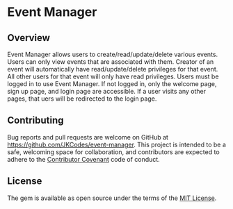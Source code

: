 # Event Manager

## Overview

Event Manager allows users to create/read/update/delete various events.  Users can only view events that are associated with them.  Creator of an event will automatically have read/update/delete privileges for that event.  All other users for that event will only have read privileges.  Users must be logged in to use Event Manager.  If not logged in, only the welcome page, sign up page, and login page are accessible.  If a user visits any other pages, that uers will be redirected to the login page.  

## Contributing

Bug reports and pull requests are welcome on GitHub at https://github.com/JKCodes/event-manager. This project is intended to be a safe, welcoming space for collaboration, and contributors are expected to adhere to the [Contributor Covenant](contributor-covenant.org) code of conduct.

## License

The gem is available as open source under the terms of the [MIT License](http://opensource.org/licenses/MIT).
